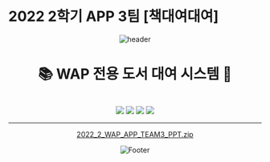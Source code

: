 # 2022 2학기 APP 3팀 [책대여대여]

<div align="center">
  
![header](https://capsule-render.vercel.app/api?type=waving&color=3E4C67&height=200&section=header&text=책대여대여&fontSize=60&fontColor=F9F9F9&animation=twinkling&fontAlignY=40&)


# :books: WAP 전용 도서 대여 시스템 :iphone:

<br/>
  
<img src="https://img.shields.io/badge/Dart-0175C2?style=flat-square&logo=Dart&logoColor=white">
<img src="https://img.shields.io/badge/Flutter-02569B?style=flat-square&logo=Flutter&logoColor=white">
<img src="https://img.shields.io/badge/Firebase-FFCA28?style=flat-square&logo=Firebase&logoColor=white">
<img src="https://img.shields.io/badge/Android Studio-3DDC84?style=flat-square&logo=Android Studio&logoColor=white"/>



* * * 

[2022_2_WAP_APP_TEAM3_PPT.zip](https://github.com/pknu-wap/2022_2_WAP_APP_TEAM3/files/10130617/2022_2_WAP_APP_TEAM3_PPT.zip)


![Footer](https://capsule-render.vercel.app/api?type=waving&color=3E4C67&height=200&section=footer)
  
  
</div>
